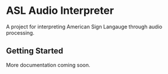# ASL Audio Interpreter

A project for interpreting American Sign Langauge through audio processing.

## Getting Started

More documentation coming soon.